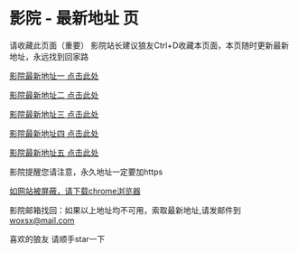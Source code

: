 # 影院 - 最新地址 页

请收藏此页面（重要）
影院站长建议狼友Ctrl+D收藏本页面，本页随时更新最新地址，永远找到回家路

[影院最新地址一 点击此处](https://59204ce.buzz/) 

[影院最新地址二 点击此处](https://59215rk.buzz/) 

[影院最新地址三 点击此处](https://59203th.buzz/) 

[影院最新地址四 点击此处](https://59268bh.buzz/) 

[影院最新地址五 点击此处](https://59210md.buzz/) 

影院提醒您请注意，永久地址一定要加https

[如网站被屏蔽，请下载chrome浏览器](https://8xe23.com/chrome_93.0.4577.82.apk) 

影院邮箱找回：如果以上地址均不可用，索取最新地址,请发邮件到 woxsx@mail.com

喜欢的狼友 请顺手star一下
